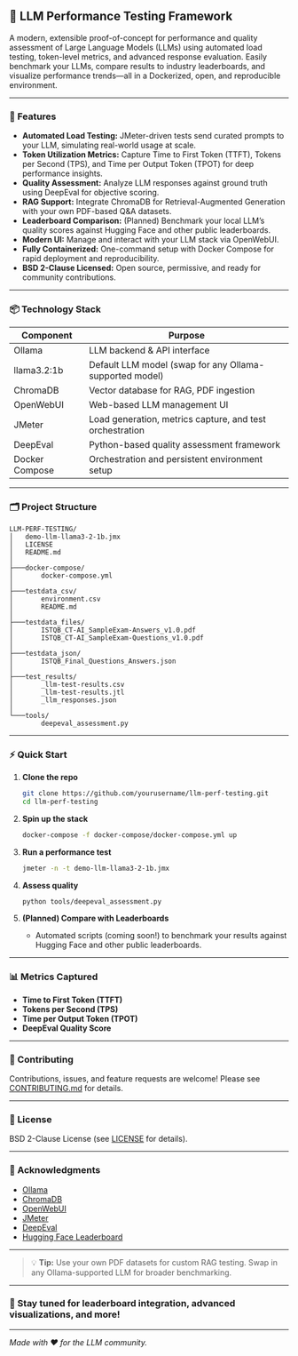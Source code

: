 ## 🧪 LLM Performance Testing Framework

A modern, extensible proof-of-concept for performance and quality assessment of Large Language Models (LLMs) using automated load testing, token-level metrics, and advanced response evaluation. Easily benchmark your LLMs, compare results to industry leaderboards, and visualize performance trends—all in a Dockerized, open, and reproducible environment.

---

### 🚀 Features

- **Automated Load Testing:** JMeter-driven tests send curated prompts to your LLM, simulating real-world usage at scale.
- **Token Utilization Metrics:** Capture Time to First Token (TTFT), Tokens per Second (TPS), and Time per Output Token (TPOT) for deep performance insights.
- **Quality Assessment:** Analyze LLM responses against ground truth using DeepEval for objective scoring.
- **RAG Support:** Integrate ChromaDB for Retrieval-Augmented Generation with your own PDF-based Q&A datasets.
- **Leaderboard Comparison:** (Planned) Benchmark your local LLM’s quality scores against Hugging Face and other public leaderboards.
- **Modern UI:** Manage and interact with your LLM stack via OpenWebUI.
- **Fully Containerized:** One-command setup with Docker Compose for rapid deployment and reproducibility.
- **BSD 2-Clause Licensed:** Open source, permissive, and ready for community contributions.

---

### 📦 Technology Stack

| Component      | Purpose                                                   |
|----------------|-----------------------------------------------------------|
| Ollama         | LLM backend & API interface                               |
| llama3.2:1b    | Default LLM model (swap for any Ollama-supported model)   |
| ChromaDB       | Vector database for RAG, PDF ingestion                    |
| OpenWebUI      | Web-based LLM management UI                               |
| JMeter         | Load generation, metrics capture, and test orchestration   |
| DeepEval       | Python-based quality assessment framework                  |
| Docker Compose | Orchestration and persistent environment setup             |

---

### 🗂️ Project Structure

```plaintext
LLM-PERF-TESTING/
│   demo-llm-llama3-2-1b.jmx
│   LICENSE
│   README.md
│
├───docker-compose/
│       docker-compose.yml
│
├───testdata_csv/
│       environment.csv
│       README.md
│
├───testdata_files/
│       ISTQB_CT-AI_SampleExam-Answers_v1.0.pdf
│       ISTQB_CT-AI_SampleExam-Questions_v1.0.pdf
│
├───testdata_json/
│       ISTQB_Final_Questions_Answers.json
│
├───test_results/
│       _llm-test-results.csv
│       _llm-test-results.jtl
│       _llm_responses.json
│
└───tools/
        deepeval_assessment.py
```

---

### ⚡ Quick Start

1. **Clone the repo**
   ```bash
   git clone https://github.com/yourusername/llm-perf-testing.git
   cd llm-perf-testing
   ```

2. **Spin up the stack**
   ```bash
   docker-compose -f docker-compose/docker-compose.yml up
   ```

3. **Run a performance test**
   ```bash
   jmeter -n -t demo-llm-llama3-2-1b.jmx
   ```

4. **Assess quality**
   ```bash
   python tools/deepeval_assessment.py
   ```

5. **(Planned) Compare with Leaderboards**
   - Automated scripts (coming soon!) to benchmark your results against Hugging Face and other public leaderboards.

---

### 📊 Metrics Captured

- **Time to First Token (TTFT)**
- **Tokens per Second (TPS)**
- **Time per Output Token (TPOT)**
- **DeepEval Quality Score**

---

### 📝 Contributing

Contributions, issues, and feature requests are welcome! Please see [CONTRIBUTING.md](CONTRIBUTING.md) for details.

---

### 📄 License

BSD 2-Clause License (see [LICENSE](LICENSE) for details).

---

### 🙏 Acknowledgments

- [Ollama](https://ollama.com/)
- [ChromaDB](https://www.trychroma.com/)
- [OpenWebUI](https://github.com/open-webui/open-webui)
- [JMeter](https://jmeter.apache.org/)
- [DeepEval](https://github.com/confident-ai/deepeval)
- [Hugging Face Leaderboard](https://huggingface.co/spaces/open-llm-leaderboard)

---

> 💡 **Tip:** Use your own PDF datasets for custom RAG testing. Swap in any Ollama-supported LLM for broader benchmarking.

---

### 🌟 Stay tuned for leaderboard integration, advanced visualizations, and more!

---

*Made with ❤️ for the LLM community.*